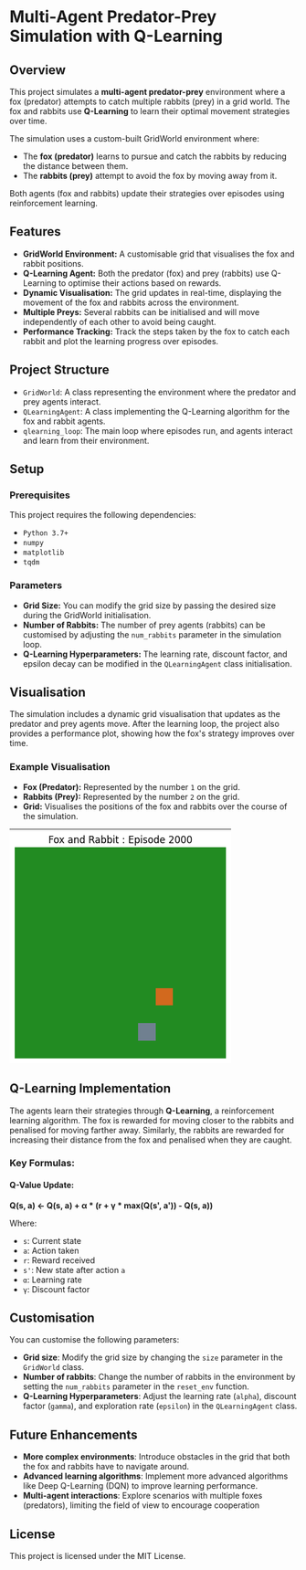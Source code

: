 # Multi-Agent Predator-Prey Simulation with Q-Learning

## Overview

This project simulates a **multi-agent predator-prey** environment where a fox (predator) attempts to catch multiple rabbits (prey) in a grid world. The fox and rabbits use **Q-Learning** to learn their optimal movement strategies over time.

The simulation uses a custom-built GridWorld environment where:
- The **fox (predator)** learns to pursue and catch the rabbits by reducing the distance between them.
- The **rabbits (prey)** attempt to avoid the fox by moving away from it.

Both agents (fox and rabbits) update their strategies over episodes using reinforcement learning.

## Features

- **GridWorld Environment:** A customisable grid that visualises the fox and rabbit positions.
- **Q-Learning Agent:** Both the predator (fox) and prey (rabbits) use Q-Learning to optimise their actions based on rewards.
- **Dynamic Visualisation:** The grid updates in real-time, displaying the movement of the fox and rabbits across the environment.
- **Multiple Preys:** Several rabbits can be initialised and will move independently of each other to avoid being caught.
- **Performance Tracking:** Track the steps taken by the fox to catch each rabbit and plot the learning progress over episodes.

## Project Structure

- `GridWorld`: A class representing the environment where the predator and prey agents interact.
- `QLearningAgent`: A class implementing the Q-Learning algorithm for the fox and rabbit agents.
- `qlearning_loop`: The main loop where episodes run, and agents interact and learn from their environment.

## Setup

### Prerequisites

This project requires the following dependencies:
- `Python 3.7+`
- `numpy`
- `matplotlib`
- `tqdm`

### Parameters

- **Grid Size:** You can modify the grid size by passing the desired size during the GridWorld initialisation.
- **Number of Rabbits:** The number of prey agents (rabbits) can be customised by adjusting the `num_rabbits` parameter in the simulation loop.
- **Q-Learning Hyperparameters:** The learning rate, discount factor, and epsilon decay can be modified in the `QLearningAgent` class initialisation.

## Visualisation

The simulation includes a dynamic grid visualisation that updates as the predator and prey agents move. After the learning loop, the project also provides a performance plot, showing how the fox's strategy improves over time.

### Example Visualisation

- **Fox (Predator):** Represented by the number `1` on the grid.
- **Rabbits (Prey):** Represented by the number `2` on the grid.
- **Grid:** Visualises the positions of the fox and rabbits over the course of the simulation.

![gridworld](https://github.com/trow-land/Reinforcement_Learning/blob/main/Multi_Agent_RL/gridworld.png)

## Q-Learning Implementation

The agents learn their strategies through **Q-Learning**, a reinforcement learning algorithm. The fox is rewarded for moving closer to the rabbits and penalised for moving farther away. Similarly, the rabbits are rewarded for increasing their distance from the fox and penalised when they are caught.

### Key Formulas:

#### Q-Value Update:

**Q(s, a) ← Q(s, a) + α * (r + γ * max(Q(s', a')) - Q(s, a))**

Where:
- `s`: Current state
- `a`: Action taken
- `r`: Reward received
- `s'`: New state after action `a`
- `α`: Learning rate
- `γ`: Discount factor

## Customisation

You can customise the following parameters:
- **Grid size**: Modify the grid size by changing the `size` parameter in the `GridWorld` class.
- **Number of rabbits**: Change the number of rabbits in the environment by setting the `num_rabbits` parameter in the `reset_env` function.
- **Q-Learning Hyperparameters**: Adjust the learning rate (`alpha`), discount factor (`gamma`), and exploration rate (`epsilon`) in the `QLearningAgent` class.

## Future Enhancements

- **More complex environments**: Introduce obstacles in the grid that both the fox and rabbits have to navigate around.
- **Advanced learning algorithms**: Implement more advanced algorithms like Deep Q-Learning (DQN) to improve learning performance.
- **Multi-agent interactions**: Explore scenarios with multiple foxes (predators), limiting the field of view to encourage cooperation

## License

This project is licensed under the MIT License.


